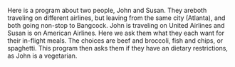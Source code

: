 Here is a program about two people, John and Susan. They areboth traveling on different airlines, but leaving from the same city (Atlanta), and both going non-stop to Bangcock. John is traveling on United Airlines and Susan is on American Airlines. Here we ask them what they each want for their in-flight meals. The choices are beef and broccoli, fish and chips, or spaghetti. This program then asks them if they have an dietary restrictions, as John is a vegetarian. 
